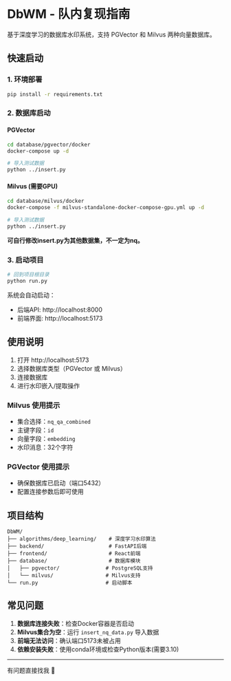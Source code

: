 # DbWM - 队内复现指南

基于深度学习的数据库水印系统，支持 PGVector 和 Milvus 两种向量数据库。

## 快速启动

### 1. 环境部署

```bash
pip install -r requirements.txt
```

### 2. 数据库启动


#### PGVector
```bash
cd database/pgvector/docker
docker-compose up -d

# 导入测试数据
python ../insert.py
```

#### Milvus (需要GPU)
```bash
cd database/milvus/docker
docker-compose -f milvus-standalone-docker-compose-gpu.yml up -d

# 导入测试数据
python ../insert.py
```

**可自行修改insert.py为其他数据集，不一定为nq。**

### 3. 启动项目

```bash
# 回到项目根目录
python run.py
```

系统会自动启动：
- 后端API: http://localhost:8000
- 前端界面: http://localhost:5173

## 使用说明

1. 打开 http://localhost:5173
2. 选择数据库类型（PGVector 或 Milvus）
3. 连接数据库
4. 进行水印嵌入/提取操作

### Milvus 使用提示
- 集合选择：`nq_qa_combined`
- 主键字段：`id`
- 向量字段：`embedding`
- 水印消息：32个字符

### PGVector 使用提示
- 确保数据库已启动（端口5432）
- 配置连接参数后即可使用

## 项目结构

```
DbWM/
├── algorithms/deep_learning/    # 深度学习水印算法
├── backend/                     # FastAPI后端
├── frontend/                    # React前端
├── database/                    # 数据库模块
│   ├── pgvector/               # PostgreSQL支持
│   └── milvus/                 # Milvus支持
└── run.py                      # 启动脚本
```

## 常见问题

1. **数据库连接失败**：检查Docker容器是否启动
2. **Milvus集合为空**：运行 `insert_nq_data.py` 导入数据
3. **前端无法访问**：确认端口5173未被占用
4. **依赖安装失败**：使用conda环境或检查Python版本(需要3.10)

---
有问题直接找我 🚀
